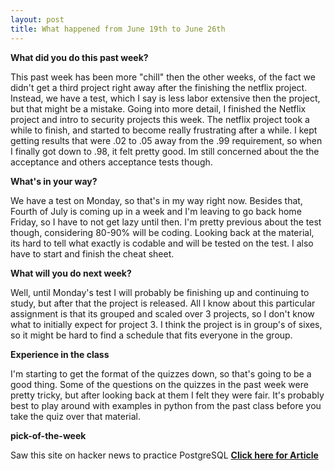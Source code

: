 ```yaml
---
layout: post
title: What happened from June 19th to June 26th
---
```



**What did you do this past week?**

This past week has been more "chill" then the other weeks, of the fact we didn't get a third project right away after the finishing the netflix project. Instead, we have a test, which I say is less labor extensive then the project, but that might be a mistake. Going into more detail, I finished the Netflix project
and intro to security projects this week. The netflix project took a while to finish, and started to become really frustrating after a while. I kept getting results that were .02 to .05 away from the .99 requirement, so when I finally got down to .98, it felt pretty good. Im still concerned about the the acceptance and others acceptance tests though.

**What's in your way?**

We have a test on Monday, so that's in my way right now. Besides that, Fourth of July is coming up in a week and I'm leaving to go back home Friday, so I have to not get lazy until then. I'm pretty previous about the test though, considering 80-90% will be coding. Looking back at the material, its hard to tell what exactly is codable and will be tested on the test.
I also have to start and finish the cheat sheet. 

**What will you do next week?**

Well, until Monday's test I will probably be finishing up and continuing to study, but after that the project is released. All I know about this particular assignment is that its grouped and scaled over 3 projects, so I don't know what to initially expect for project 3.
I think the project is in group's of sixes, so it might be hard to find a schedule that fits everyone in the group.

**Experience in the class**

I'm starting to get the format of the quizzes down, so that's going to be a good thing. Some of the questions on the quizzes in the past week were pretty tricky, but after looking back at them I felt they were fair. It's probably best to play around with examples in python from the past class before you take the quiz over that material.


**pick-of-the-week**

Saw this site on hacker news to practice PostgreSQL
 **[Click here for Article](https://pgexercises.com/gettingstarted.html)**


